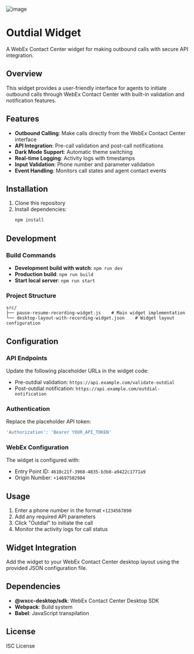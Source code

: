 ![image](https://github.com/user-attachments/assets/23f3059a-5596-45c7-b3af-a8075f542326)
# Outdial Widget

A WebEx Contact Center widget for making outbound calls with secure API integration.

## Overview

This widget provides a user-friendly interface for agents to initiate outbound calls through WebEx Contact Center with built-in validation and notification features.

## Features

- **Outbound Calling**: Make calls directly from the WebEx Contact Center interface
- **API Integration**: Pre-call validation and post-call notifications
- **Dark Mode Support**: Automatic theme switching
- **Real-time Logging**: Activity logs with timestamps
- **Input Validation**: Phone number and parameter validation
- **Event Handling**: Monitors call states and agent contact events

## Installation

1. Clone this repository
2. Install dependencies:
   ```bash
   npm install
   ```

## Development

### Build Commands

- **Development build with watch**: `npm run dev`
- **Production build**: `npm run build`
- **Start local server**: `npm run start`

### Project Structure

```
src/
├── pause-resume-recording-widget.js    # Main widget implementation
└── desktop-layout-with-recording-widget.json    # Widget layout configuration
```

## Configuration

### API Endpoints

Update the following placeholder URLs in the widget code:

- Pre-outdial validation: `https://api.example.com/validate-outdial`
- Post-outdial notification: `https://api.example.com/outdial-notification`

### Authentication

Replace the placeholder API token:
```javascript
'Authorization': 'Bearer YOUR_API_TOKEN'
```

### WebEx Configuration

The widget is configured with:
- Entry Point ID: `4610c21f-3968-4835-b3b8-a9422c1771a9`
- Origin Number: `+14697502984`

## Usage

1. Enter a phone number in the format `+1234567890`
2. Add any required API parameters
3. Click "Outdial" to initiate the call
4. Monitor the activity logs for call status

## Widget Integration

Add the widget to your WebEx Contact Center desktop layout using the provided JSON configuration file.

## Dependencies

- **@wxcc-desktop/sdk**: WebEx Contact Center Desktop SDK
- **Webpack**: Build system
- **Babel**: JavaScript transpilation

## License

ISC License
